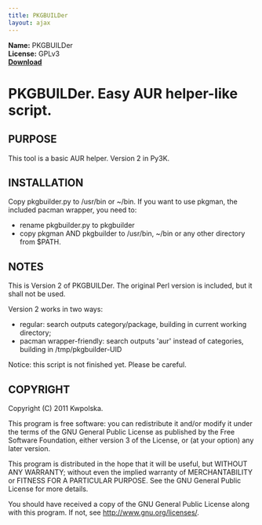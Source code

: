 ```yaml
---
title: PKGBUILDer
layout: ajax
---
```

**Name:** PKGBUILDer  
**License:** GPLv3  
**[Download](https://github.com/downloads/Kwpolska/kru/pkgbuilder.tar.gz)**

PKGBUILDer.  Easy AUR helper-like script.
==============

PURPOSE
-------
This tool is a basic AUR helper.  Version 2 in Py3K.

INSTALLATION
------------
Copy pkgbuilder.py to /usr/bin or ~/bin.  If you want to use pkgman,
the included pacman wrapper, you need to:
 *  rename pkgbuilder.py to pkgbuilder
 *  copy pkgman AND pkgbuilder to /usr/bin, ~/bin or any other directory
    from $PATH.

NOTES
-----
This is Version 2 of PKGBUILDer.  The original Perl version is included,
but it shall not be used.

Version 2 works in two ways:

 *  regular: search outputs category/package, building in current
    working directory;
 *  pacman wrapper-friendly: search outputs 'aur' instead of categories,
    building in /tmp/pkgbuilder-UID

Notice: this script is not finished yet.  Please be careful.

COPYRIGHT
---------
Copyright (C) 2011 Kwpolska.

This program is free software: you can redistribute it and/or modify
it under the terms of the GNU General Public License as published by
the Free Software Foundation, either version 3 of the License, or
(at your option) any later version.

This program is distributed in the hope that it will be useful,
but WITHOUT ANY WARRANTY; without even the implied warranty of
MERCHANTABILITY or FITNESS FOR A PARTICULAR PURPOSE.  See the
GNU General Public License for more details.

You should have received a copy of the GNU General Public License
along with this program.  If not, see <http://www.gnu.org/licenses/>.
